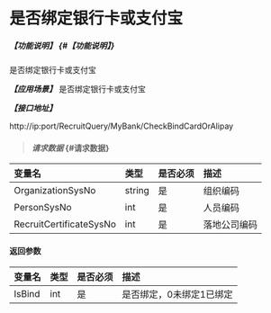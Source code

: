 # 是否绑定银行卡或支付宝

##### _【功能说明】_ {#【功能说明】}

是否绑定银行卡或支付宝

_**【应用场景】**_
是否绑定银行卡或支付宝


_**【接口地址】**_

http://ip:port/RecruitQuery/MyBank/CheckBindCardOrAlipay

> #### _请求数据_ {#请求数据}

| 变量名 | 类型 | 是否必须 | 描述 |
| :--- | :--- | :--- | :--- |
| OrganizationSysNo| string | 是 | 组织编码|
| PersonSysNo| int| 是 | 人员编码 |
| RecruitCertificateSysNo| int| 是 | 落地公司编码 |


#### 返回参数

| 变量名 | 类型 | 是否必须 | 描述 |
| :--- | :--- | :--- | :--- |
| IsBind| int | 是 | 是否绑定，0未绑定1已绑定 |




